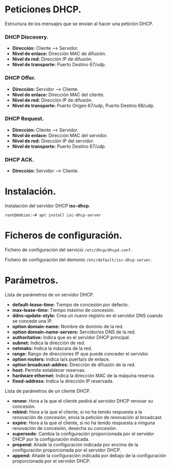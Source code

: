 # Peticiones DHCP.
Estructura de los mensajes que se envian al hacer una petición DHCP.


### DHCP Discovery.
- **Dirección:** Cliente --> Servidor.
- **Nivel de enlace:** Dirección MAC de difusión.
- **Nivel de red:** Dirección IP de difusión.
- **Nivel de transporte:** Puerto Destino 67/udp.


### DHCP Offer.
- **Dirección:** Servidor --> Cliente.
- **Nivel de enlace:** Dirección MAC del cliente.
- **Nivel de red:** Dirección IP de difusión.
- **Nivel de transporte:** Puerto Origen 67/udp, Puerto Destino 68/udp.


### DHCP Request.
- **Dirección:** Cliente --> Servidor.
- **Nivel de enlace:** Dirección MAC del servidor.
- **Nivel de red:** Dirección IP del servidor.
- **Nivel de transporte:** Puerto Destino 67/udp.


### DHCP ACK.
- **Dirección:** Servidor --> Cliente.


# Instalación.
Instalación del servidor DHCP **isc-dhcp**.
~~~
root@debian:~# apt install isc-dhcp-server
~~~


# Ficheros de configuración.
Fichero de configuración del servicio ``/etc/dhcp/dhcpd.conf``.


Fichero de configuración del demonio ``/etc/default/isc-dhcp-server``.


# Parámetros.
Lista de parámetros de un servidor DHCP.

- **default-lease-time:** Tiempo de concesión por defecto.
- **max-lease-time:** Tiempo máximo de concesión.
- **ddns-update-style:** Crea un nuevo registro en el servidor DNS cuando se concede una IP.
- **option domain-name:** Nombre de dominio de la red.
- **option domain-name-servers:** Servidor/es DNS de la red.
- **authoritative:** Indica que es el servidor DHCP principal.
- **subnet:** Indica la dirección de red.
- **netmaks:** Indica la máscara de la red.
- **range:** Rango de direcciones IP que puede conceder el servidor.
- **option routers:** Indica la/s puerta/s de enlace.
- **option broadcast-addres:** Dirección de difusión de la red.
- **host:** Permite establecer reservas.
- **hardware ethernet:** Indica la dirección MAC de la máquina reserva.
- **fixed-address:** Indica la dirección IP reservada.

Lista de parámetros de un cliente DHCP.

- **renew:** Hora a la que el cliente pedirá al servidor DHCP renovar su concesión.
- **rebind:** Hora a la que el cliente, si no ha tenido respuesta a la renovación de concesión, envia la petición de renovación al broadcast.
- **expire:** Hora a la que el cliente, si no ha tenido respuesta a ninguna renovación de concesión, desecha su concesión.
- **supersede:** Cambia la configuración proporcionada por el servidor DHCP por la configuración indicada.
- **prepend:** Añade la configuración indicada por encima de la configuración proporcionada por el servidor DHCP.
- **append:**  Añade la configuración indicada por debajo de la configuración proporcionada por el servidor DHCP.